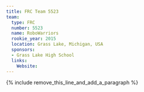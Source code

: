 ```yaml
---
title: FRC Team 5523
team:
  type: FRC
  number: 5523
  name: RoboWarriors
  rookie_year: 2015
  location: Grass Lake, Michigan, USA
  sponsors:
  - Grass Lake High School
  links:
    Website:
---
```


{% include remove_this_line_and_add_a_paragraph %}
